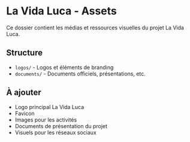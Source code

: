 # La Vida Luca - Assets

Ce dossier contient les médias et ressources visuelles du projet La Vida Luca.

## Structure

- `logos/` - Logos et éléments de branding
- `documents/` - Documents officiels, présentations, etc.

## À ajouter

- Logo principal La Vida Luca
- Favicon 
- Images pour les activités
- Documents de présentation du projet
- Visuels pour les réseaux sociaux